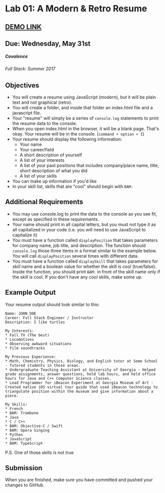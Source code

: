 # Lab 01: A Modern & Retro Resume 
## [DEMO LINK](smithbrandon.github.io/Covalence_Lab_01)

## Due: Wednesday, May 31st
##### Covalence
###### Full Stack: Summer 2017

## Objectives
* You will create a resume using JavaScript (modern), but it will be plain text and not graphical (retro).
* You will create a folder, and inside that folder an index.html file and a javascript file.
* Your "resume" will simply be a series of `console.log` statements to print the resume data to the console.
* When you open index.html in the browser, it will be a blank page. That's okay. Your resume will be in the console. (`command + option + I`)
* Your resume should display the following information:
    * Your name
    * Your career/field
    * A short description of yourself
    * A list of your interests
    * A list of your past positions that includes company/place name, title, short description of what you did
    * A list of your skills
* You can make up information if you'd like
* In your skill list, skills that are "cool" should begin with `BAM:`

## Additional Requirements
* You may use console.log to print the data to the console as you see fit, except as specified in these requirements.
* Your name should print in all capital letters, but you must not type it as all capitalized in your code (i.e. you will need to use JavaScript to capitalize it)
* You must have a function called `displayPosition` that takes parameters for company name, job title, and description. The function should `console.log` those three items in a format similar to the example below. You will call `displayPosition` several times with different data.
* You must have a function called `displaySkill` that takes parameters for skill name and a boolean value for whether the skill is cool (true/false). Inside the function, you should print `BAM:` in front of the skill name only if the skill is cool. If you don't have any cool skills, make some up.

## Example Output
Your resume output should look similar to this:
`````````````````````````
Name: JOHN DOE
Career: Full Stack Engineer / Instructor
Description: I like turtles

My Interests:
* Fall TV (The best)
* Locomotives
* Observing awkward situations
* Film soundtracks

My Previous Experience:
* Math, Chemistry, Physics, Biology, and English tutor at Some School - Tutored students in those areas.
* Undergraduate Teaching Assistant at University of Georgia - Helped grade assignments, answer questions, held lab hours, and held office hours for Java and C++ Computer Science classes.
* Lead Programmer for iBeacon Experiment at Georgia Museum of Art - Created native iOS virtual tour guide that used iBeacon technology to triangulate position within the museum and give information about a piece.

My Skills:
* French
* BAM: Trombone
* Java
* C / C++
* BAM: Objective-C / Swift
* BAM: Opera Singing
* Python
* JavaScript
* BAM: TypeScript
`````````````````````````
P.S. One of those skills is not true

## Submission
When you are finished, make sure you have committed and pushed your changes to GitHub.